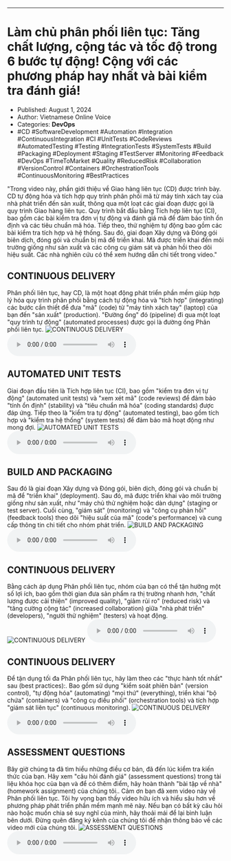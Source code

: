 
---

# Làm chủ phân phối liên tục: Tăng chất lượng, cộng tác và tốc độ trong 6 bước tự động! Cộng với các phương pháp hay nhất và bài kiểm tra đánh giá!

- Published: August 1, 2024
- Author: Vietnamese Online Voice
- Categories: **DevOps**
- #CD #SoftwareDevelopment #Automation #Integration #ContinuousIntegration #CI #UnitTests #CodeReviews #AutomatedTesting #Testing #IntegrationTests #SystemTests #Build #Packaging #Deployment #Staging #TestServer #Monitoring #Feedback #DevOps #TimeToMarket #Quality #ReducedRisk #Collaboration #VersionControl #Containers #OrchestrationTools #ContinuousMonitoring #BestPractices

"Trong video này, phần giới thiệu về Giao hàng liên tục (CD) được trình bày. CD tự động hóa và tích hợp quy trình phân phối mã từ máy tính xách tay của nhà phát triển đến sản xuất, thông qua một loạt các giai đoạn được gọi là quy trình Giao hàng liên tục. Quy trình bắt đầu bằng Tích hợp liên tục (CI), bao gồm các bài kiểm tra đơn vị tự động và đánh giá mã để đảm bảo tính ổn định và các tiêu chuẩn mã hóa. Tiếp theo, thử nghiệm tự động bao gồm các bài kiểm tra tích hợp và hệ thống. Sau đó, giai đoạn Xây dựng và Đóng gói biên dịch, đóng gói và chuẩn bị mã để triển khai. Mã được triển khai đến môi trường giống như sản xuất và các công cụ giám sát và phản hồi theo dõi hiệu suất. Các nhà nghiên cứu có thể xem hướng dẫn chi tiết trong video."


## CONTINUOUS DELIVERY

Phân phối liên tục, hay CD, là một hoạt động phát triển phần mềm giúp hợp lý hóa quy trình phân phối bằng cách tự động hóa và "tích hợp" (integrating) các bước cần thiết để đưa "mã" (code) từ "máy tính xách tay" (laptop) của bạn đến "sản xuất" (production). "Đường ống" đó (pipeline) đi qua một loạt "quy trình tự động" (automated processes) được gọi là đường ống Phân phối liên tục.
![CONTINUOUS DELIVERY](https://http-archiver-apis-production-80.schnworks.com/storage/images/transitions/2024-08-01/transition--19242089703-Montserrat-Bold-673AB7.jpg)
<audio controls>
    <source src="https://http-archiver-apis-production-80.schnworks.com/storage/storage/audio/file-33031946302.mp3" type="audio/mpeg">
</audio>



## AUTOMATED UNIT TESTS

Giai đoạn đầu tiên là Tích hợp liên tục (CI), bao gồm "kiểm tra đơn vị tự động" (automated unit tests) và "xem xét mã" (code reviews) để đảm bảo "tính ổn định" (stability) và "tiêu chuẩn mã hóa" (coding standards) được đáp ứng. Tiếp theo là "kiểm tra tự động" (automated testing), bao gồm tích hợp và "kiểm tra hệ thống" (system tests) để đảm bảo mã hoạt động như mong đợi.
![AUTOMATED UNIT TESTS](https://http-archiver-apis-production-80.schnworks.com/storage/images/transitions/2024-08-01/transition--34533119917-Montserrat-Regular-004895.jpg)
<audio controls>
    <source src="https://http-archiver-apis-production-80.schnworks.com/storage/storage/audio/file-11492478794.mp3" type="audio/mpeg">
</audio>



## BUILD AND PACKAGING

Sau đó là giai đoạn Xây dựng và Đóng gói, biên dịch, đóng gói và chuẩn bị mã để "triển khai" (deployment). Sau đó, mã được triển khai vào môi trường giống như sản xuất, như "máy chủ thử nghiệm hoặc dàn dựng" (staging or test server). Cuối cùng, "giám sát" (monitoring) và "công cụ phản hồi" (feedback tools) theo dõi "hiệu suất của mã" (code's performance) và cung cấp thông tin chi tiết cho nhóm phát triển.
![BUILD AND PACKAGING](https://http-archiver-apis-production-80.schnworks.com/storage/images/transitions/2024-08-01/transition--22365515768-Montserrat-Thin-303F9F.jpg)
<audio controls>
    <source src="https://http-archiver-apis-production-80.schnworks.com/storage/storage/audio/file-35309874665.mp3" type="audio/mpeg">
</audio>



## CONTINUOUS DELIVERY

Bằng cách áp dụng Phân phối liên tục, nhóm của bạn có thể tận hưởng một số lợi ích, bao gồm thời gian đưa sản phẩm ra thị trường nhanh hơn, "chất lượng được cải thiện" (improved quality), "giảm rủi ro" (reduced risk) và "tăng cường cộng tác" (increased collaboration) giữa "nhà phát triển" (developers), "người thử nghiệm" (testers) và hoạt động.
![CONTINUOUS DELIVERY](https://http-archiver-apis-production-80.schnworks.com/storage/images/transitions/2024-08-01/transition-34492215923-Montserrat-Bold-4A148C.jpg)
<audio controls>
    <source src="https://http-archiver-apis-production-80.schnworks.com/storage/storage/audio/file-14673455793.mp3" type="audio/mpeg">
</audio>



## CONTINUOUS DELIVERY

Để tận dụng tối đa Phân phối liên tục, hãy làm theo các "thực hành tốt nhất" sau (best practices):. Bao gồm sử dụng "kiểm soát phiên bản" (version control), "tự động hóa" (automating) "mọi thứ" (everything), triển khai "bộ chứa" (containers) và "công cụ điều phối" (orchestration tools) và tích hợp "giám sát liên tục" (continuous monitoring).
![CONTINUOUS DELIVERY](https://http-archiver-apis-production-80.schnworks.com/storage/images/transitions/2024-08-01/transition-23087519604-Montserrat-Regular-7B1FA2.jpg)
<audio controls>
    <source src="https://http-archiver-apis-production-80.schnworks.com/storage/storage/audio/file-10435518482.mp3" type="audio/mpeg">
</audio>



## ASSESSMENT QUESTIONS

Bây giờ chúng ta đã tìm hiểu những điều cơ bản, đã đến lúc kiểm tra kiến ​​thức của bạn. Hãy xem "câu hỏi đánh giá" (assessment questions) trong tài liệu khóa học của bạn và để có thêm điểm, hãy hoàn thành "bài tập về nhà" (homework assignment) của chúng tôi.. Cảm ơn bạn đã xem video này về Phân phối liên tục. Tôi hy vọng bạn thấy video hữu ích và hiểu sâu hơn về phương pháp phát triển phần mềm mạnh mẽ này. Nếu bạn có bất kỳ câu hỏi nào hoặc muốn chia sẻ suy nghĩ của mình, hãy thoải mái để lại bình luận bên dưới. Đừng quên đăng ký kênh của chúng tôi để nhận thông báo về các video mới của chúng tôi.
![ASSESSMENT QUESTIONS](https://http-archiver-apis-production-80.schnworks.com/storage/images/transitions/2024-08-01/transition--5284714005-Montserrat-SemiBold-673AB7.jpg)
<audio controls>
    <source src="https://http-archiver-apis-production-80.schnworks.com/storage/storage/audio/file-78240024853.mp3" type="audio/mpeg">
</audio>

